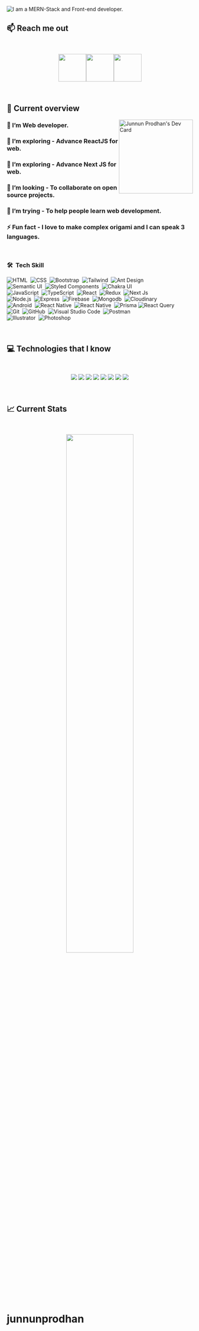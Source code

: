 ![I am a MERN-Stack and  Front-end developer. ](https://github.com/junnunprodhan/junnunprodhan/blob/main/images/githubcover.png)

## :mailbox: Reach me out

<br />

[<p align="center"><img height="75" src="https://github.com/junnunprodhan/junnunprodhan/blob/main/images/icons/Linkedin.png">](https://www.linkedin.com/in/md-junnun-prodhan/)[<img height="75" src="https://github.com/junnunprodhan/junnunprodhan/blob/main/images/icons/Facebook.png">](https://www.facebook.com/profile.php?id=100010419976460)[<img height="75" src="https://github.com/junnunprodhan/junnunprodhan/blob/main/images/icons/Twitter.png"> </p>](https://twitter.com/JunnunProdhan)

<br />

## :eyes: Current overview

<div align="left">
<a"><img align="right" src="https://github.com/junnunprodhan/junnunprodhan/blob/main/githubcover.png" width="200" alt="Junnun Prodhan's Dev Card"/></a>
</div>

### 🔭 I’m Web developer. 
### 🌱 I’m exploring - Advance ReactJS for web. 
### 🌱 I’m exploring - Advance Next JS for web. 
### 👯 I’m looking - To collaborate on open source projects. 
### 🤔 I’m trying - To help people learn web development. 
### ⚡ Fun fact - I love to make complex origami and I can speak 3 languages.


<br />

### 🛠 &nbsp;Tech Skill

![HTML](https://img.shields.io/badge/-HTML-05122A?style=flat&logo=HTML5)&nbsp;
![CSS](https://img.shields.io/badge/-CSS-05122A?style=flat&logo=CSS3&logoColor=1572B6)&nbsp;
![Bootstrap](https://img.shields.io/badge/-Bootstrap-05122A?style=flat&logo=bootstrap&logoColor=563D7C)&nbsp;
![Tailwind](https://img.shields.io/badge/-Tailwind%20CSS-05122A?style=flat&logo=tailwind-css)&nbsp;
![Ant Design](https://img.shields.io/badge/-AntDesign-05122A?style=flat&logo=antdesign)&nbsp;\
![Semantic UI](https://img.shields.io/badge/-SemanticUI-05122A?style=flat&logo=semanticuireact)&nbsp;
![Styled Components](https://img.shields.io/badge/-StyledComponents-05122A?style=flat&logo=styled-components)&nbsp;
![Chakra UI](https://img.shields.io/badge/-ChakraUI-05122A?style=flat&logo=chakraui)&nbsp;\
![JavaScript](https://img.shields.io/badge/-JavaScript-05122A?style=flat&logo=javascript)&nbsp;
![TypeScript](https://img.shields.io/badge/-Typescript-05122A?style=flat&logo=typescript)&nbsp;
![React](https://img.shields.io/badge/-React-05122A?style=flat&logo=react)&nbsp;
![Redux](https://img.shields.io/badge/-Redux-05122A?style=flat&logo=redux)&nbsp;
![Next Js](https://img.shields.io/badge/-NextJs-05122A?style=flat&logo=next.js)&nbsp;\
![Node.js](https://img.shields.io/badge/-Node.js-05122A?style=flat&logo=node.js)&nbsp;
![Express](https://img.shields.io/badge/-express.js-05122A?style=flat&logo=express)&nbsp;
![Firebase](https://img.shields.io/badge/-Firebase-05122A?style=flat&logo=firebase)&nbsp;
![Mongodb](https://img.shields.io/badge/-Mongodb-05122A?style=flat&logo=mongodb)&nbsp;
![Cloudinary](https://img.shields.io/badge/-Cloudinary-05122A?style=flat&logo=cloudways)&nbsp;\
![Android](https://img.shields.io/badge/-Android-05122A?style=flat&logo=android)&nbsp;
![React Native](https://img.shields.io/badge/-React%20Native-05122A?style=flat&logo=react)&nbsp;
![React Native](https://img.shields.io/badge/-flutter-05122A?style=flat&logo=flutter)&nbsp;
![Prisma](https://img.shields.io/badge/-prisma-05122A?style=flat&logo=prisma)
![React Query](https://img.shields.io/badge/-Reactquery-05122A?style=flat&logo=reactquery)&nbsp;\
![Git](https://img.shields.io/badge/-Git-05122A?style=flat&logo=git)&nbsp;
![GitHub](https://img.shields.io/badge/-GitHub-05122A?style=flat&logo=github)&nbsp;
![Visual Studio Code](https://img.shields.io/badge/-Visual%20Studio%20Code-05122A?style=flat&logo=visual-studio-code&logoColor=007ACC)&nbsp;
![Postman](https://img.shields.io/badge/-Postman-05122A?style=flat&logo=postman)&nbsp;\
![Illustrator](https://img.shields.io/badge/-Illustrator-05122A?style=flat&logo=adobe-illustrator)&nbsp;
![Photoshop](https://img.shields.io/badge/-Photoshop-05122A?style=flat&logo=adobe-photoshop)&nbsp;

<br />

## :computer: Technologies that I know
<br>
<p align="center">
<img src="https://github.com/junnunprodhan/junnunprodhan/blob/main/images/icons/HTML.png"/>
<img src="https://github.com/junnunprodhan/junnunprodhan/blob/main/images/icons/css.png"/>
<img src="https://github.com/junnunprodhan/junnunprodhan/blob/main/images/icons/JavaScript.png"/>
<img src="https://github.com/junnunprodhan/junnunprodhan/blob/main/images/icons/react.png"/>
<img src="https://github.com/junnunprodhan/junnunprodhan/blob/main/images/icons/tailwind.png"/>
<img src="https://github.com/junnunprodhan/junnunprodhan/blob/main/images/icons/Bootsrap.png"/>
<img src="https://github.com/junnunprodhan/junnunprodhan/blob/main/images/icons/node.png"/>
<img src="https://github.com/junnunprodhan/junnunprodhan/blob/main/images/icons/express.png"/>
</p><br/>

## :chart_with_upwards_trend: Current Stats

<br />
<p align="center">
  <img width="60%" src="https://github-readme-streak-stats.herokuapp.com/?user=mir-hussain&background=0D1117&sideNums=FFFFFF&sideLabels=9A9A9A&currStreakNum=FB8C00&dates=6E6E6E" />
</p>

# junnunprodhan
